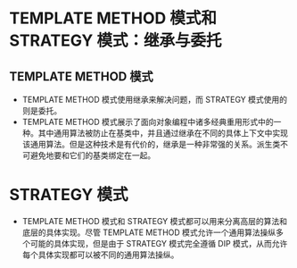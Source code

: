 # TEMPLATE METHOD 模式和 STRATEGY 模式：继承与委托

## TEMPLATE METHOD 模式

- TEMPLATE METHOD 模式使用继承来解决问题，而 STRATEGY 模式使用的则是委托。
- TEMPLATE METHOD 模式展示了面向对象编程中诸多经典重用形式中的一种。其中通用算法被防止在基类中，并且通过继承在不同的具体上下文中实现该通用算法。但是这种技术是有代价的，继承是一种非常强的关系。派生类不可避免地要和它们的基类绑定在一起。

# STRATEGY 模式

- TEMPLATE METHOD 模式和 STRATEGY 模式都可以用来分离高层的算法和底层的具体实现。尽管 TEMPLATE METHOD 模式允许一个通用算法操纵多个可能的具体实现，但是由于 STRATEGY 模式完全遵循 DIP 模式，从而允许每个具体实现都可以被不同的通用算法操纵。